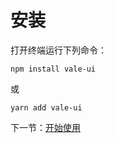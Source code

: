 # 安装

打开终端运行下列命令：

```
npm install vale-ui
```

或

```
yarn add vale-ui
```

下一节：[开始使用](#/doc/get-started)
